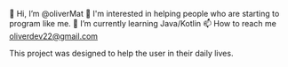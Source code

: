 👋 Hi, I’m @oliverMat 
👀 I'm interested in helping people who are starting to program like me. 
🌱 I’m currently learning Java/Kotlin 
📫 How to reach me oliverdev22@gmail.com

This project was designed to help the user in their daily lives.
